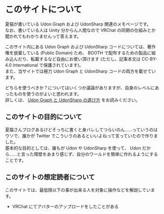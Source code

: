 # このサイトについて

夏猫が書いている Udon Graph および UdonSharp 関連のメモページです。  
なお、書いている人は Unity 分からん人間なので VRChat の同期の仕組みとか聞かれてもわかりませんって答えます。

このサイト内にある Udon Graph および UdonSharp コードについては、著作権を放棄している (Public Domain) ため、 BOOTH で配布するための製品に組み込んだり、転載するなど自由にお使い頂けます (ただし、記事本文は CC-BY-4.0 International で保護されています)。  
また、当サイトでは極力 Udon Graph と UdonSharp コードの両方を載せています。

どちらを使うべきか？についてはいくつか議論がありますが、自身のレベルにあったものを使うのがよいと思われます。  
詳しくは、 [Udon Graph と UdonSharp の選び方](/getting-started/choose-udon-graph-or-udon-sharp) をお読みください。

## このサイトの目的について

夏猫さんブログあるけどそっちに書くと身バレしてつらいのん……っていうのはウソで、誰かが Twitter でこういうのあるといいよねって言っていたので作りました。  
基本的な目的としては、誰もが Udon や UdonSharp を使って、 Udon だから……と言った障壁をあまり感じず、自分のワールドを簡単に作れるようにすることです。

## このサイトの想定読者について

このサイトでは、最低限以下の事が出来る人を対象に操作などを解説しています。

-   VRChat にてアバターのアップロードをしたことがある
